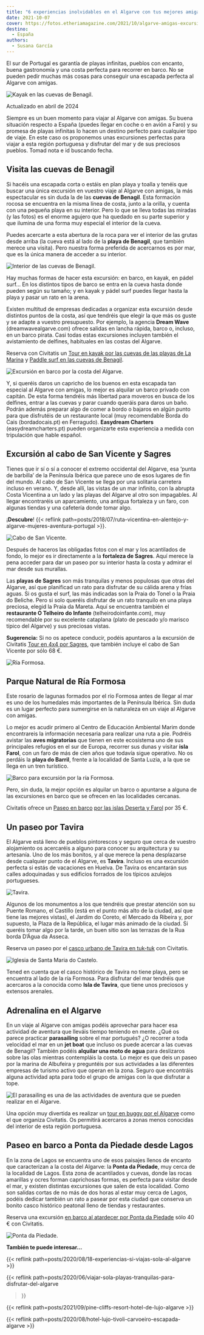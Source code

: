 ```yaml
---
title: "6 experiencias inolvidables en el Algarve con tus mejores amigas"
date: 2021-10-07
cover: https://fotos.etheriamagazine.com/2021/10/algarve-amigas-excursiones.jpg
destino: 
  - España
authors: 
  - Susana García
---
```


El sur de Portugal es garantía de playas infinitas, pueblos con encanto, buena 
gastronomía y una costa perfecta para recorrer en barco. No se pueden pedir muchas más 
cosas para conseguir una escapada perfecta al Algarve con amigas. 

![Kayak en las cuevas de Benagil.](https://fotos.etheriamagazine.com/2021/10/algarve-benagil-kayak.jpg "Kayak en las cuevas de Benagil. © Susana García")

Actualizado en abril de 2024 

Siempre es un buen momento para viajar al Algarve con amigas. Su buena situación 
respecto a España (puedes llegar en coche o en avión a Faro) y su promesa de playas 
infinitas lo hacen un destino perfecto para cualquier tipo de viaje. En este caso os 
proponemos unas excursiones perfectas para viajar a esta región portuguesa y disfrutar 
del mar y de sus preciosos pueblos. Tomad nota e id buscando fecha. 

## Visita las cuevas de Benagil

Si hacéis una escapada corta o estáis en plan playa y toalla y tenéis que buscar una 
única excursión en vuestro viaje al Algarve con amigas, la más espectacular es sin duda 
la de las **cuevas de Benagil**. Esta formación rocosa se encuentra en la misma línea de 
costa, junto a la orilla, y cuenta con una pequeña playa en su interior. Pero lo que se 
lleva todas las miradas (y las fotos) es el enorme agujero que ha quedado en su parte 
superior y que ilumina de una forma muy especial el interior de la cueva. 

Puedes acercarte a esta abertura de la roca para ver el interior de las grutas desde 
arriba (la cueva está al lado de la **playa de Benagil**, que también merece una 
visita). Pero nuestra forma preferida de acercarnos es por mar, que es la única manera 
de acceder a su interior. 

![Interior de las cuevas de Benagil.](https://fotos.etheriamagazine.com/2021/10/algarve-cuevas-benagil.jpg "Interior de las cuevas de Benagil. © Susana García")

Hay muchas formas de hacer esta excursión: en barco, en kayak, en pádel surf… En los 
distintos tipos de barco se entra en la cueva hasta donde pueden según su tamaño; y en 
kayak y pádel surf puedes llegar hasta la playa y pasar un rato en la arena. 

Existen multitud de empresas dedicadas a organizar esta excursión desde distintos puntos 
de la costa, así que tendréis que elegir la que más os guste y se adapte a vuestro 
presupuesto. Por ejemplo, la agencia **Dream Wave** (dreamwavealgarve.com) ofrece 
salidas en lancha rápida, barco o, incluso, en un barco pirata. Casi todas estas 
excursiones incluyen también el avistamiento de delfines, habituales en las costas del 
Algarve. 

Reserva con Civitatis un [Tour en kayak por las cuevas de las playas de La 
Marina](https://www.civitatis.com/es/lagoa/tour-kayak-cuevas-benagil/?aid=10211) y 
[Paddle surf en las cuevas de 
Benagil](https://www.civitatis.com/es/lagoa/tour-paddle-surf-cuevas-benagil/?aid=10211). 

![Excursión en barco por la costa del Algarve.](https://fotos.etheriamagazine.com/2021/10/algarve-amigas-excursiones.jpg "Excursión en barco por la costa del Algarve. © Susana García")

Y, si queréis daros un capricho de los buenos en esta escapada tan especial al Algarve 
con amigas, lo mejor es alquilar un barco privado con capitán. De esta forma tendréis 
más libertad para moveros en busca de los delfines, entrar a las cuevas y parar cuando 
queráis para daros un baño. Podrán además preparar algo de comer a bordo o bajaros en 
algún punto para que disfrutéis de un restaurante local (muy recomendable Borda do Cais 
(bordadocais.pt) en Ferragudo). **Easydream Charters** (easydreamcharters.pt) pueden 
organizarte esta experiencia a medida con tripulación que hable español. 

## Excursión al cabo de San Vicente y Sagres

Tienes que ir sí o sí a conocer el extremo occidental del Algarve, esa ‘punta de 
barbilla’ de la Península Ibérica que parece uno de esos lugares de fin del mundo. Al 
cabo de San Vicente se llega por una solitaria carretera incluso en verano. Y, desde 
allí, las vistas de un mar infinito, con la abrupta Costa Vicentina a un lado y las 
playas del Algarve al otro son impagables. Al llegar encontraréis un aparcamiento, una 
antigua fortaleza y un faro, con algunas tiendas y una cafetería donde tomar algo. 

¡**Descubre**! {{< reflink 
path=posts/2018/07/ruta-vicentina-en-alentejo-y-algarve-mujeres-aventura-portugal >}}. 

![Cabo de San Vicente.](https://fotos.etheriamagazine.com/2021/10/algarve-cabo-san-vicente.jpg "Cabo de San Vicente. © Susana García")

Después de haceros las obligadas fotos con el mar y los acantilados de fondo, lo mejor 
es ir directamente a la **fortaleza de Sagres**. Aquí merece la pena acceder para dar un 
paseo por su interior hasta la costa y admirar el mar desde sus murallas. 

Las **playas de Sagres** son más tranquilas y menos populosas que otras del Algarve, así 
que planificad un rato para disfrutar de su cálida arena y frías aguas. Si os gusta el 
surf, las más indicadas son la Praia do Tonel o la Praia do Beliche. Pero si solo 
queréis disfrutar de un rato tranquilo en una playa preciosa, elegid la Praia da Mareta. 
Aquí se encuentra también el **restaurante O Telheiro do Infante** 
(telheirodoinfante.com), muy recomendable por su excelente cataplana (plato de pescado 
y/o marisco típico del Algarve) y sus preciosas vistas. 

**Sugerencia:** Si no os apetece conducir, podéis apuntaros a la excursión de Civitatis 
[Tour en 4x4 por Sagres](https://www.civitatis.com/es/lagos/tour-4x4-sagres/?aid=10211), 
que también incluye el cabo de San Vicente por sólo 68 €. 

![Ría Formosa.](https://fotos.etheriamagazine.com/2021/10/Algarve-Ria-Formosa-1.jpg "Ría Formosa. © Región de Turismo del Algarve")

## Parque Natural de Ría Formosa

Este rosario de lagunas formados por el río Formosa antes de llegar al mar es uno de los 
humedales más importantes de la Península Ibérica. Sin duda es un lugar perfecto para 
sumergirse en la naturaleza en un viaje al Algarve con amigas. 

Lo mejor es acudir primero al Centro de Educación Ambiental Marim donde encontrareis la 
información necesaria para realizar una ruta a pie. Podréis avistar las **aves 
migratorias** que tienen en este ecosistema uno de sus principales refugios en el sur de 
Europa, recorrer sus dunas y visitar **isla Farol**, con un faro de más de cien años que 
todavía sigue operativo. No os perdáis la **playa do Barril**, frente a la localidad de 
Santa Luzia, a la que se llega en un tren turístico. 

![Barco para excursión por la ría Formosa.](https://fotos.etheriamagazine.com/2021/10/Algarve-Tour-Ria-Formosa.jpg "Barco para excursión por la ría Formosa. © Región de Turismo del Algarve")

Pero, sin duda, la mejor opción es alquilar un barco o apuntarse a alguna de las 
excursiones en barco que se ofrecen en las localidades cercanas. 

Civitatis ofrece un [Paseo en 
barco](https://www.civitatis.com/es/faro/paseo-barco-islas-deserta-farol/?aid=10211) 
[por las islas Deserta y 
Farol](https://www.civitatis.com/es/faro/paseo-barco-islas-deserta-farol/?aid=10211) por 
35 €. 

## Un paseo por Tavira

El Algarve está lleno de pueblos pintorescos y seguro que cerca de vuestro alojamiento 
os acercaréis a alguno para conocer su arquitectura y su artesanía. Uno de los más 
bonitos, y al que merece la pena desplazarse desde cualquier punto de el Algarve, es 
**Tavira**. Incluso es una excursión perfecta si estás de vacaciones en Huelva. De 
Tavira os encantarán sus calles adoquinadas y sus edificios forrados de los típicos 
azulejos portugueses. 

![Tavira.](https://fotos.etheriamagazine.com/2021/10/algarve-amigas-tavira.jpg "Tavira.")

Algunos de los monumentos a los que tendréis que prestar atención son su Puente Romano, 
el Castillo (está en el punto más alto de la ciudad, así que tiene las mejores vistas), 
el Jardim do Coreto, el Mercado da Ribeira y, por supuesto, la Plaza de la República, el 
lugar más animado de la ciudad. Si queréis tomar algo por la tarde, un buen sitio son 
las terrazas de la Rua borda D’Água da Asseca. 

Reserva un paseo por el [casco urbano de Tavira en 
tuk-tuk](https://www.civitatis.com/es/tavira/tour-tuk-tuk-tavira/?aid=10211) con 
Civitatis. 

![Iglesia de Santa Maria do Castelo.](https://fotos.etheriamagazine.com/2021/10/Algarve-Tavira-Igreja-S-Maria-do-Castelo.jpg "Iglesia de Santa Maria do Castelo. © Región de Turismo del Algarve")

Tened en cuenta que el casco histórico de Tavira no tiene playa, pero se encuentra al 
lado de la ría Formosa. Para disfrutar del mar tendréis que acercaros a la conocida como 
**Isla de Tavira**, que tiene unos preciosos y extensos arenales. 

## Adrenalina en el Algarve

En un viaje al Algarve con amigas podéis aprovechar para hacer esa actividad de aventura 
que lleváis tiempo teniendo en mente. ¿Qué os parece practicar **parasailing** sobre el 
mar portugués? ¿O recorrer a toda velocidad el mar en un **jet boat** que incluso os 
puede acercar a las cuevas de Benagil? También podéis **alquilar una moto de agua** para 
deslizaros sobre las olas mientras contempláis la costa. Lo mejor es que deis un paseo 
por la marina de Albufeira y preguntéis por sus actividades a las diferentes empresas de 
turismo activo que operan en la zona. Seguro que encontráis alguna actividad apta para 
todo el grupo de amigas con la que disfrutar a tope. 

![El parasailing es una de las actividades de aventura que se pueden realizar en el Algarve.](https://fotos.etheriamagazine.com/2021/10/algarve-parasailing.jpg "El parasailing es una de las actividades de aventura que se pueden realizar en el Algarve.")

Una opción muy divertida es realizar un [tour en buggy por el 
Algarve](https://www.civitatis.com/es/albufeira/tour-buggy-algarve/?aid=10211) como el 
que organiza Civitatis. Os permitirá acercaros a zonas menos conocidas del interior de 
esta región portuguesa. 

## Paseo en barco a Ponta da Piedade desde Lagos

En la zona de Lagos se encuentra uno de esos paisajes llenos de encanto que caracterizan 
a la costa del Algarve: la **Ponta da Piedade**, muy cerca de la localidad de Lagos. 
Esta zona de acantilados y cuevas, donde las rocas amarillas y ocres forman caprichosas 
formas, es perfecta para visitar desde el mar, y existen distintas excursiones que salen 
de esta localidad. Como son salidas cortas de no más de dos horas al estar muy cerca de 
Lagos, podéis dedicar también un rato a pasear por esta ciudad que conserva un bonito 
casco histórico peatonal lleno de tiendas y restaurantes. 

Reserva una excursión [en barco al atardecer por Ponta da 
Piedade](https://www.civitatis.com/es/lagos/barco-ponta-piedade-atardecer/?aid=10211) 
sólo 40 € con Civitatis. 

![Ponta da Piedade.](https://fotos.etheriamagazine.com/2021/10/algarve-ponta-da-piedade-mar.jpg "Ponta da Piedade.")

**También te puede interesar...** 

{{< reflink path=posts/2020/08/18-experiencias-si-viajas-sola-al-algarve >}} 

{{< reflink path=posts/2020/06/viajar-sola-playas-tranquilas-para-disfrutar-del-algarve 
>}} 

{{< reflink path=posts/2021/09/pine-cliffs-resort-hotel-de-lujo-algarve >}} 

{{< reflink path=posts/2020/08/hotel-lujo-tivoli-carvoeiro-escapada-algarve >}}

